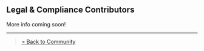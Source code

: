 ## Legal & Compliance Contributors

More info coming soon!

---

> <a href="/">> Back to Community</a>
